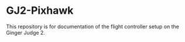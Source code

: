 # GJ2-Pixhawk
This repository is for documentation of the flight controller setup on the Ginger Judge 2.
